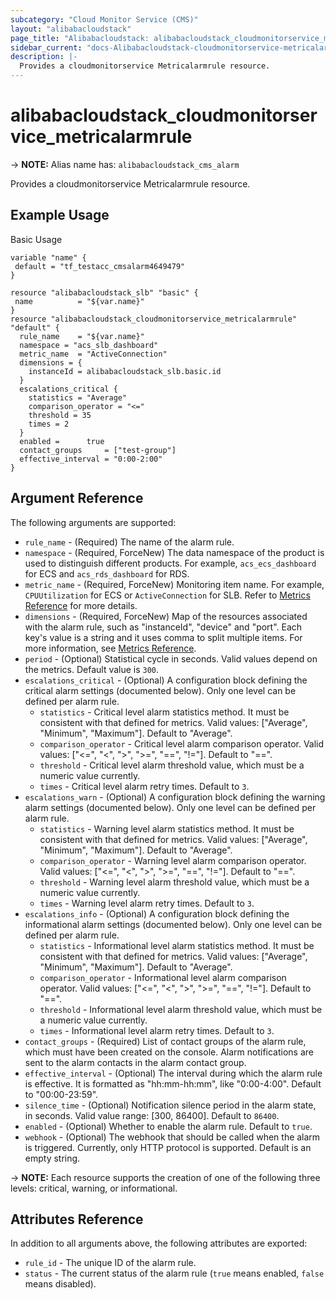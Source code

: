 ```yaml
---
subcategory: "Cloud Monitor Service (CMS)"
layout: "alibabacloudstack"
page_title: "Alibabacloudstack: alibabacloudstack_cloudmonitorservice_metricalarmrule"
sidebar_current: "docs-Alibabacloudstack-cloudmonitorservice-metricalarmrule"
description: |- 
  Provides a cloudmonitorservice Metricalarmrule resource.
---
```


# alibabacloudstack_cloudmonitorservice_metricalarmrule
-> **NOTE:** Alias name has: `alibabacloudstack_cms_alarm`

Provides a cloudmonitorservice Metricalarmrule resource.

## Example Usage

Basic Usage

```hcl
variable "name" {
 default = "tf_testacc_cmsalarm4649479"
}

resource "alibabacloudstack_slb" "basic" {
 name          = "${var.name}"
}
resource "alibabacloudstack_cloudmonitorservice_metricalarmrule" "default" {
  rule_name    = "${var.name}"
  namespace = "acs_slb_dashboard"
  metric_name  = "ActiveConnection"
  dimensions = {
    instanceId = alibabacloudstack_slb.basic.id
  }
  escalations_critical {
    statistics = "Average"
    comparison_operator = "<="
    threshold = 35
    times = 2
  }
  enabled =      true
  contact_groups     = ["test-group"]
  effective_interval = "0:00-2:00"
}
```

## Argument Reference

The following arguments are supported:

* `rule_name` - (Required) The name of the alarm rule.
* `namespace` - (Required, ForceNew) The data namespace of the product is used to distinguish different products. For example, `acs_ecs_dashboard` for ECS and `acs_rds_dashboard` for RDS.
* `metric_name` - (Required, ForceNew) Monitoring item name. For example, `CPUUtilization` for ECS or `ActiveConnection` for SLB. Refer to [Metrics Reference](https://www.alibabacloud.com/help/doc-detail/28619.htm) for more details.
* `dimensions` - (Required, ForceNew) Map of the resources associated with the alarm rule, such as "instanceId", "device" and "port". Each key's value is a string and it uses comma to split multiple items. For more information, see [Metrics Reference](https://www.alibabacloud.com/help/doc-detail/28619.htm).
* `period` - (Optional) Statistical cycle in seconds. Valid values depend on the metrics. Default value is `300`.
* `escalations_critical` - (Optional) A configuration block defining the critical alarm settings (documented below). Only one level can be defined per alarm rule.
  * `statistics` - Critical level alarm statistics method. It must be consistent with that defined for metrics. Valid values: ["Average", "Minimum", "Maximum"]. Default to "Average".
  * `comparison_operator` - Critical level alarm comparison operator. Valid values: ["<=", "<", ">", ">=", "==", "!="]. Default to "==".
  * `threshold` - Critical level alarm threshold value, which must be a numeric value currently.
  * `times` - Critical level alarm retry times. Default to `3`.
* `escalations_warn` - (Optional) A configuration block defining the warning alarm settings (documented below). Only one level can be defined per alarm rule.
  * `statistics` - Warning level alarm statistics method. It must be consistent with that defined for metrics. Valid values: ["Average", "Minimum", "Maximum"]. Default to "Average".
  * `comparison_operator` - Warning level alarm comparison operator. Valid values: ["<=", "<", ">", ">=", "==", "!="]. Default to "==".
  * `threshold` - Warning level alarm threshold value, which must be a numeric value currently.
  * `times` - Warning level alarm retry times. Default to `3`.
* `escalations_info` - (Optional) A configuration block defining the informational alarm settings (documented below). Only one level can be defined per alarm rule.
  * `statistics` - Informational level alarm statistics method. It must be consistent with that defined for metrics. Valid values: ["Average", "Minimum", "Maximum"]. Default to "Average".
  * `comparison_operator` - Informational level alarm comparison operator. Valid values: ["<=", "<", ">", ">=", "==", "!="]. Default to "==".
  * `threshold` - Informational level alarm threshold value, which must be a numeric value currently.
  * `times` - Informational level alarm retry times. Default to `3`.
* `contact_groups` - (Required) List of contact groups of the alarm rule, which must have been created on the console. Alarm notifications are sent to the alarm contacts in the alarm contact group.
* `effective_interval` - (Optional) The interval during which the alarm rule is effective. It is formatted as "hh:mm-hh:mm", like "0:00-4:00". Default to "00:00-23:59".
* `silence_time` - (Optional) Notification silence period in the alarm state, in seconds. Valid value range: [300, 86400]. Default to `86400`.
* `enabled` - (Optional) Whether to enable the alarm rule. Default to `true`.
* `webhook` - (Optional) The webhook that should be called when the alarm is triggered. Currently, only HTTP protocol is supported. Default is an empty string.

-> **NOTE:** Each resource supports the creation of one of the following three levels: critical, warning, or informational.

## Attributes Reference

In addition to all arguments above, the following attributes are exported:

* `rule_id` - The unique ID of the alarm rule.
* `status` - The current status of the alarm rule (`true` means enabled, `false` means disabled).